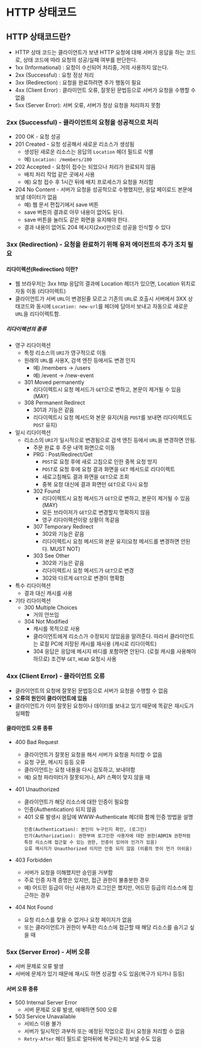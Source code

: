 # HTTP 상태코드

## HTTP 상태코드란?

* HTTP 상태 코드는 클라이언트가 보낸 HTTP 요청에 대해 서버가 응답을 하는 코드로,
  상태 코드에 따라 요청의 성공/실패 여부를 판단한다.
* 1xx (Informational) : 요청이 수신되어 처리중, 거의 사용하지 않는다.
* 2xx (Successful) : 요청 정상 처리
* 3xx (Redirection) : 요청을 완료하려면 추가 행동이 필요
* 4xx (Client Error) : 클라이언트 오류, 잘못된 문법등으로 서버가 요청을 수행할 수 없음 
* 5xx (Server Error): 서버 오류, 서버가 정상 요청을 처리하지 못함

### 2xx (Successful) - 클라이언트의 요청을 성공적으로 처리

* 200 OK - 요청 성공
* 201 Created - 요청 성공해서 새로운 리소스가 생성됨
  * 생성된 새로운 리소스는 응답의 ```Location``` 헤더 필드로 식별
  * 예) ```Location: /members/100```
* 202 Accepted - 요청이 접수는 되었으나 처리가 완료되지 않음
  * 배치 처리 작업 같은 곳에서 사용
  * 예) 요청 접수 후 1시간 뒤에 배치 프로세스가 요청을 처리함
* 204 No Content - 서버가 요청을 성공적으로 수행했지만, 응답 페이로드 본문에 보낼 데이터가 없음
  * 예) 웹 문서 편집기에서 save 버튼
  * save 버튼의 결과로 아무 내용이 없어도 된다.
  * save 버튼을 눌러도 같은 화면을 유지해야 한다.
  * 결과 내용이 없어도 204 메시지(2xx)만으로 성공을 인식할 수 있다

### 3xx (Redirection) - 요청을 완료하기 위해 유저 에이전트의 추가 조치 필요

#### 리다이렉션(Redirection) 이란?

* 웹 브라우저는 3xx http 응답의 결과에 Location 헤더가 있으면, Location 위치로 자동 이동 (리다이렉트)
* 클라이언트가 서버 ```URL```이 변경된줄 모르고 기존의 ```URL```로 호출시 서버에서 3XX 상태코드와 동시에 ```Location: new-url```를
  헤더에 담아서 보내고 자동으로 새로운 ```URL```을 리다이렉트함.

##### 리다이렉션의 종류
* 영구 리다이렉션 
  * 특정 리소스의 ```URI```가 영구적으로 이동
  * 원래의 ```URL```를 사용X, 검색 엔진 등에서도 변경 인지
    * 예) /members -> /users
    * 예) /event -> /new-event
  * 301 Moved permanently
    * 리다이렉트시 요청 메서드가 ```GET```으로 변하고, 본문이 제거될 수 있음(MAY)
  * 308 Permanent Redirect
    * 301과 기능은 같음
    * 리다이렉트시 요청 메서드와 본문 유지(처음 ```POST```를 보내면 리다이렉트도 ```POST``` 유지)
* 일시 리다이렉션 
  * 리소스의 ```URI```가 일시적으로 변경됨으로 검색 엔진 등에서 ```URL```을 변경하면 안됨.
    * 주문 완료 후 주문 내역 화면으로 이동
    * PRG : Post/Redirect/Get
      * ```POST```로 요청 후에 새로 고침으로 인한 중복 요청 방지
      * ```POST```로 요청 후에 요청 결과 화면을 ```GET``` 메서드로 리다이렉트
      * 새로고침해도 결과 화면을 ```GET```으로 조회
      * 중복 요청 대신에 결과 화면만 ```GET```으로 다시 요청
    * 302 Found
      * 리다이렉트시 요청 메서드가 ```GET```으로 변하고, 본문이 제거될 수 있음(MAY) 
      * 모든 브라이저가 ```GET```으로 변경할지 명확하지 않음
      * 영구 리다이렉션이랑 상황이 똑같음
    * 307 Temporary Redirect
      * 302와 기능은 같음
      * 리다이렉트시 요청 메서드와 본문 유지(요청 메서드를 변경하면 안된다. MUST NOT)
    * 303 See Other
      * 302와 기능은 같음
      * 리다이렉트시 요청 메서드가 ```GET```으로 변경
      * 302와 다르게 ```GET```으로 변경이 명확함
* 특수 리다이렉션
  * 결과 대신 캐시를 사용
* 기타 리다이렉션
  * 300 Multiple Choices 
    * 거의 안쓰임
  * 304 Not Modified
    * 캐시를 목적으로 사용
    * 클라이언트에게 리소스가 수정되지 않았음을 알려준다. 따라서 클라이언트는 로컬 PC에 저장된 캐시를 재사용 (캐시로 리다이렉트)
    * 304 응답은 응답에 메시지 바디를 포함하면 안된다. (로컬 캐시를 사용해야 하므로) 조건부 ```GET```, ```HEAD``` 요청시 사용

### 4xx (Client Error) - 클라이언트 오류

* 클라이언트의 요청에 잘못된 문법등으로 서버가 요청을 수행할 수 없음
* **오류의 원인이 클라이언트에 있음**
* 클라이언트가 이미 잘못된 요청이나 데이터를 보내고 있기 때문에 똑같은 재시도가 실패함

#### 클라이언트 오류 종류

* 400 Bad Request
  * 클라이언트가 잘못된 요청을 해서 서버가 요청을 처리할 수 없음
  * 요청 구문, 메시지 등등 오류
  * 클라이언트는 요청 내용을 다시 검토하고, 보내야함
  * 예) 요청 파라미터가 잘못되거나, API 스펙이 맞지 않을 때
* 401 Unauthorized
  * 클라이언트가 해당 리소스에 대한 인증이 필요함
  * 인증(Authentication) 되지 않음
  * 401 오류 발생시 응답에 WWW-Authenticate 헤더와 함께 인증 방법을 설명
    ```
    인증(Authentication): 본인이 누구인지 확인, (로그인)
    인가(Authorization): 권한부여 로그인한 사용자에 대한 권한(ADMIN 권한처럼 특정 리소스에 접근할 수 있는 권한, 인증이 있어야 인가가 있음)
    오류 메시지가 Unauthorized 이지만 인증 되지 않음 (이름의 뜻이 먼가 아쉬움)
    ```
    
* 403 Forbidden
  * 서버가 요청을 이해했지만 승인을 거부함
  * 주로 인증 자격 증명은 있지만, 접근 권한이 불충분한 경우
  * 예) 어드민 등급이 아닌 사용자가 로그인은 했지만, 어드민 등급의 리소스에 접근하는 경우
* 404 Not Found
  * 요청 리소스를 찾을 수 없거나 요청 페이지가 없음
  * 또는 클라이언트가 권한이 부족한 리소스에 접근할 때 해당 리소스를 숨기고 싶을 때

### 5xx (Server Error) - 서버 오류

* 서버 문제로 오류 발생
* 서버에 문제가 있기 때문에 재시도 하면 성공할 수도 있음(복구가 되거나 등등)

#### 서버 오류 종류

* 500 Internal Server Error
  * 서버 문제로 오류 발생, 애매하면 500 오류
* 503 Service Unavailable
  * 서비스 이용 불가
  * 서버가 일시적인 과부하 또는 예정된 작업으로 잠시 요청을 처리할 수 없음
  * ```Retry-After``` 헤더 필드로 얼마뒤에 복구되는지 보낼 수도 있음
